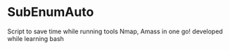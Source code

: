 # SubEnumAuto
Script to save time while running tools Nmap, Amass in one go!
developed while learning bash
